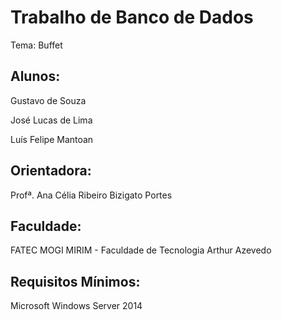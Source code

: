 # Trabalho de Banco de Dados

Tema: Buffet

## Alunos:

Gustavo de Souza

José Lucas de Lima

Luís Felipe Mantoan

## Orientadora:

Profª. Ana Célia Ribeiro Bizigato Portes

## Faculdade:

FATEC MOGI MIRIM - Faculdade de Tecnologia Arthur Azevedo

## Requisitos Mínimos:

Microsoft Windows Server 2014

